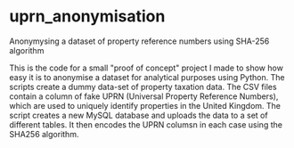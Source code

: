 # uprn_anonymisation
Anonymysing a dataset of property reference numbers using SHA-256 algorithm

This is the code for a small "proof of concept" project I made to show how easy it is to anonymise a dataset for analytical purposes using Python. The scripts create a dummy data-set of property taxation data. The CSV files contain a column of fake UPRN (Universal Property Reference Numbers), which are used to uniquely identify properties in the United Kingdom. The script creates a new MySQL database and uploads the data to a set of different tables. It then encodes the UPRN columsn in each case using the SHA256 algorithm.
